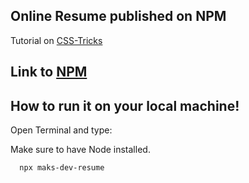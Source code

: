 ## Online Resume published on NPM

Tutorial on [CSS-Tricks](https://css-tricks.com/how-to-build-your-resume-on-npm/)

Link to [NPM](https://www.npmjs.com/package/maks-dev-resume)
---
## How to run it on your local machine!

Open Terminal and type:

Make sure to have Node installed.

```
  npx maks-dev-resume
```
